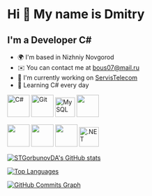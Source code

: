 Hi 👋 My name is Dmitry
====================

I'm a Developer C#
------------------------------

* 🌍 I'm based in Nizhniy Novgorod
* ✉️ You can contact me at [bous07@mail.ru](mailto:bous07@mail.ru)
* 🚀 I'm currently working on [ServisTelecom](https://github.com/STGorbunovDA/ServiceTelecom/tree/dev/ServiceTelecom)
* 🧠 Learning C# every day

<p align="left">
<a href="https://docs.microsoft.com/en-us/dotnet/csharp/" target="_blank" rel="noreferrer"><img src="https://github.com/STGorbunovDA/README_icons/blob/main/language_and_tools/square/c%23/c%23.svg" width="51" height="51" alt="C#" /></a>
<a href="https://git-scm.com/" target="_blank" rel="noreferrer"><img src="https://github.com/STGorbunovDA/README_icons/blob/main/language_and_tools/square/git-scm/git-scm.png" width="51" height="51" alt="Git" /></a>
<a href="https://www.mysql.com/" target="_blank" rel="noreferrer"><img src="https://raw.githubusercontent.com/danielcranney/readme-generator/main/public/icons/skills/mysql-colored.svg" width="45" height="45" alt="MySQL" /></a>
<a href="https://www.github.com/STGorbunovDA" target="_blank" rel="noreferrer"><img src="https://github.com/STGorbunovDA/README_icons/blob/main/language_and_tools/square/xamarin/xamarin.svg" width="51" height="51" /></a></p>
<a href="https://www.github.com/STGorbunovDA" target="_blank" rel="noreferrer"><img src="https://github.com/STGorbunovDA/README_icons/blob/main/language_and_tools/square/java/java.png" width="51" height="51" /></a>
<a href="https://www.github.com/STGorbunovDA" target="_blank" rel="noreferrer"><img src="https://github.com/STGorbunovDA/README_icons/blob/main/language_and_tools/square/javascript/javascript.png" width="51" height="51" /></a>
<a href="https://www.github.com/STGorbunovDA" target="_blank" rel="noreferrer"><img src="https://github.com/STGorbunovDA/README_icons/blob/main/language_and_tools/square/python/python.png" width="51" height="51" /></a>
<a href="https://dotnet.microsoft.com/en-us/" target="_blank" rel="noreferrer"><img src="https://raw.githubusercontent.com/danielcranney/readme-generator/main/public/icons/skills/dot-net-colored.svg" width="45" height="45" alt=".NET" /></a>

<a href="http://www.github.com/STGorbunovDA"><img src="https://github-readme-stats-qdnx.vercel.app/api?username=STGorbunovDA&show_icons=true&hide=&count_private=true&title_color=22c55e&text_color=ffffff&icon_color=22c55e&bg_color=22272e&hide_border=true&show_icons=true" alt="STGorbunovDA's GitHub stats" /> </a>

<a href="https://github.com/STGorbunovDA" align="right"><img src="https://github-readme-stats-qdnx.vercel.app/api/top-langs/?username=STGorbunovDA&langs_count=10&title_color=22c55e&text_color=ffffff&icon_color=22c55e&bg_color=22272e&hide_border=true&locale=en&custom_title=Top%20%Languages" alt="Top Languages" /></a>


<a href="http://www.github.com/STGorbunovDA"><img src="https://github-readme-activity-graph.vercel.app/graph?username=STGorbunovDA&bg_color=22272e&color=ffffff&line=22c55e&point=ffffff&area_color=22272e&area=true&hide_border=true&custom_title=GitHub%20Commits%20Graph" alt="GitHub Commits Graph" /></a>




